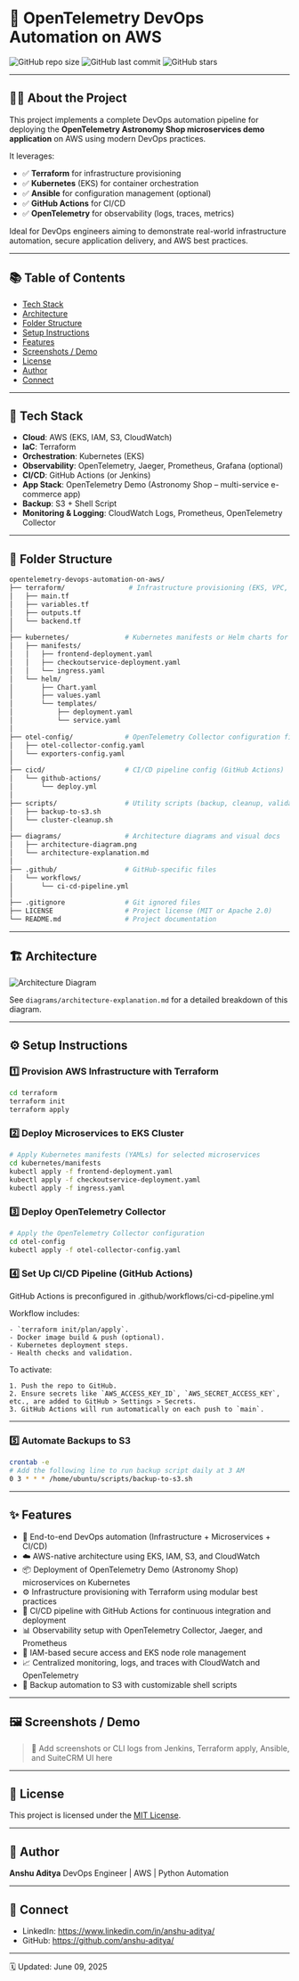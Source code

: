 # 🚀 OpenTelemetry DevOps Automation on AWS

![GitHub repo size](https://img.shields.io/github/repo-size/your-username/opentelemetry-devops-automation-on-aws)
![GitHub last commit](https://img.shields.io/github/last-commit/your-username/opentelemetry-devops-automation-on-aws)
![GitHub stars](https://img.shields.io/github/stars/your-username/opentelemetry-devops-automation-on-aws?style=social)

---

## 🧑‍💻 About the Project

This project implements a complete DevOps automation pipeline for deploying the **OpenTelemetry Astronomy Shop microservices demo application** on AWS using modern DevOps practices.

It leverages:

- ✅ **Terraform** for infrastructure provisioning
- ✅ **Kubernetes** (EKS) for container orchestration
- ✅ **Ansible** for configuration management (optional)
- ✅ **GitHub Actions** for CI/CD
- ✅ **OpenTelemetry** for observability (logs, traces, metrics)

Ideal for DevOps engineers aiming to demonstrate real-world infrastructure automation, secure application delivery, and AWS best practices.

---

## 📚 Table of Contents

- [Tech Stack](#-tech-stack)
- [Architecture](#-architecture)
- [Folder Structure](#-folder-structure)
- [Setup Instructions](#-setup-instructions)
- [Features](#-features)
- [Screenshots / Demo](#-screenshots--demo)
- [License](#-license)
- [Author](#-author)
- [Connect](#-connect)

---

## 🚀 Tech Stack

- **Cloud**: AWS (EKS, IAM, S3, CloudWatch)
- **IaC**: Terraform
- **Orchestration**: Kubernetes (EKS)
- **Observability**: OpenTelemetry, Jaeger, Prometheus, Grafana (optional)
- **CI/CD**: GitHub Actions (or Jenkins)
- **App Stack**: OpenTelemetry Demo (Astronomy Shop – multi-service e-commerce app)
- **Backup**: S3 + Shell Script
- **Monitoring & Logging**: CloudWatch Logs, Prometheus, OpenTelemetry Collector

---

## 🧱 Folder Structure

```bash
opentelemetry-devops-automation-on-aws/
├── terraform/                # Infrastructure provisioning (EKS, VPC, IAM, S3, CloudWatch)
│   ├── main.tf
│   ├── variables.tf
│   ├── outputs.tf
│   └── backend.tf
│
├── kubernetes/              # Kubernetes manifests or Helm charts for OpenTelemetry Demo
│   ├── manifests/
│   │   ├── frontend-deployment.yaml
│   │   ├── checkoutservice-deployment.yaml
│   │   └── ingress.yaml
│   └── helm/
│       ├── Chart.yaml
│       ├── values.yaml
│       └── templates/
│           ├── deployment.yaml
│           └── service.yaml
│
├── otel-config/             # OpenTelemetry Collector configuration files
│   ├── otel-collector-config.yaml
│   └── exporters-config.yaml
│
├── cicd/                    # CI/CD pipeline config (GitHub Actions)
│   └── github-actions/
│       └── deploy.yml
│
├── scripts/                 # Utility scripts (backup, cleanup, validation)
│   ├── backup-to-s3.sh
│   └── cluster-cleanup.sh
│
├── diagrams/                # Architecture diagrams and visual docs
│   ├── architecture-diagram.png
│   └── architecture-explanation.md
│
├── .github/                 # GitHub-specific files
│   └── workflows/
│       └── ci-cd-pipeline.yml
│
├── .gitignore               # Git ignored files
├── LICENSE                  # Project license (MIT or Apache 2.0)
└── README.md                # Project documentation

```

---

## 🏗 Architecture

![Architecture Diagram](diagrams/architecture-diagram.png)

See `diagrams/architecture-explanation.md` for a detailed breakdown of this diagram.

---

## ⚙️ Setup Instructions

### 1️⃣ Provision AWS Infrastructure with Terraform

```bash
cd terraform
terraform init
terraform apply
```

### 2️⃣ Deploy Microservices to EKS Cluster

```bash
# Apply Kubernetes manifests (YAMLs) for selected microservices
cd kubernetes/manifests
kubectl apply -f frontend-deployment.yaml
kubectl apply -f checkoutservice-deployment.yaml
kubectl apply -f ingress.yaml
```

### 3️⃣ Deploy OpenTelemetry Collector

```bash
# Apply the OpenTelemetry Collector configuration
cd otel-config
kubectl apply -f otel-collector-config.yaml
```

### 4️⃣ Set Up CI/CD Pipeline (GitHub Actions)

GitHub Actions is preconfigured in .github/workflows/ci-cd-pipeline.yml

Workflow includes:

    - `terraform init/plan/apply`.
    - Docker image build & push (optional).
    - Kubernetes deployment steps.
    - Health checks and validation.

To activate:

    1. Push the repo to GitHub.
    2. Ensure secrets like `AWS_ACCESS_KEY_ID`, `AWS_SECRET_ACCESS_KEY`, etc., are added to GitHub > Settings > Secrets.
    3. GitHub Actions will run automatically on each push to `main`.

---

### 5️⃣ Automate Backups to S3

```bash
crontab -e
# Add the following line to run backup script daily at 3 AM
0 3 * * * /home/ubuntu/scripts/backup-to-s3.sh
```

---

## ✨ Features

- 🔁 End-to-end DevOps automation (Infrastructure + Microservices + CI/CD)
- ☁️ AWS-native architecture using EKS, IAM, S3, and CloudWatch
- 📦 Deployment of OpenTelemetry Demo (Astronomy Shop) microservices on Kubernetes
- ⚙️ Infrastructure provisioning with Terraform using modular best practices
- 🚀 CI/CD pipeline with GitHub Actions for continuous integration and deployment
- 📊 Observability setup with OpenTelemetry Collector, Jaeger, and Prometheus
- 🔐 IAM-based secure access and EKS node role management
- 📈 Centralized monitoring, logs, and traces with CloudWatch and OpenTelemetry
- 💾 Backup automation to S3 with customizable shell scripts

---

## 🖼 Screenshots / Demo

> 📌 Add screenshots or CLI logs from Jenkins, Terraform apply, Ansible, and SuiteCRM UI here

---

## 🪪 License

This project is licensed under the [MIT License](LICENSE).

---

## 👤 Author

**Anshu Aditya**
DevOps Engineer | AWS | Python Automation

---

## 💬 Connect

- LinkedIn: https://www.linkedin.com/in/anshu-aditya/
- GitHub: https://github.com/anshu-aditya/

---

🗓 Updated: June 09, 2025

```

```
